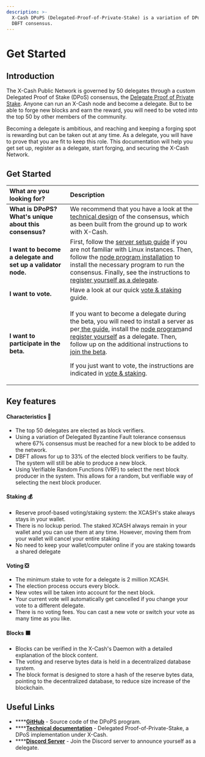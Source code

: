 ```yaml
---
description: >-
  X-Cash DPoPS (Delegated-Proof-of-Private-Stake) is a variation of DPoS and
  DBFT consensus.‌
---
```


# Get Started

## Introduction

The X-Cash Public Network is governed by 50 delegates through a custom Delegated Proof of Stake \(DPoS\) consensus, the [Delegate Proof of Private Stake](yellowpaper-delagated-proof-of-private-stake.md). Anyone can run an X-Cash node and become a delegate. But to be able to forge new blocks and earn the reward, you will need to be voted into the top 50 by other members of the community.

Becoming a delegate is ambitious, and reaching and keeping a forging spot is rewarding but can be taken out at any time. As a delegate, you will have to prove that you are fit to keep this role. This documentation will help you get set up, register as a delegate, start forging, and securing the X-Cash Network.

## Get Started

<table>
  <thead>
    <tr>
      <th style="text-align:left">What are you looking for?</th>
      <th style="text-align:left">Description</th>
    </tr>
  </thead>
  <tbody>
    <tr>
      <td style="text-align:left"><b>What is DPoPS? What&apos;s unique about this consensus?</b>
      </td>
      <td style="text-align:left">We recommend that you have a look at the <a href="yellowpaper-delagated-proof-of-private-stake.md">technical design</a> of
        the consensus, which as been built from the ground up to work with X-Cash.</td>
    </tr>
    <tr>
      <td style="text-align:left"><b>I want to become a delegate and set up a validator node.</b>
      </td>
      <td style="text-align:left">First, follow the <a href="server-setup.md">server setup guide</a> if you
        are not familiar with Linux instances. Then, follow the <a href="node-installation.md">node program installation</a> to
        install the necessary program to run the consensus. Finally, see the instructions
        to<a href="register-delegate.md"> register yourself as a delegate</a>.</td>
    </tr>
    <tr>
      <td style="text-align:left"><b>I want to vote.</b>
      </td>
      <td style="text-align:left">Have a look at our quick <a href="vote-and-staking.md">vote &amp; staking</a> guide.</td>
    </tr>
    <tr>
      <td style="text-align:left"><b>I want to participate in the beta.</b>
      </td>
      <td style="text-align:left">
        <p>If you want to become a delegate during the beta, you will need to install
          a server as per<a href="server-setup.md"> the guide</a>, install the
          <a
          href="node-installation.md">node program</a>and <a href="register-delegate.md">register yourself</a> as
            a delegate. Then, follow up on the additional instructions to <a href="dpops-beta.md">join the beta</a>.</p>
        <p>If you just want to vote, the instructions are indicated in <a href="vote-and-staking.md">vote &amp; staking</a>.</p>
      </td>
    </tr>
  </tbody>
</table>

## Key features <a id="key-features"></a>

#### Characteristics 📃

* The top 50 delegates are elected as block verifiers. 
* Using a variation of Delegated Byzantine Fault tolerance consensus where 67% consensus must be reached for a new block to be added to the network.
* DBFT allows for up to 33% of the elected block verifiers to be faulty. The system will still be able to produce a new block.
* Using Verifiable Random Functions \(VRF\) to select the next block producer in the system. This allows for a random, but verifiable way of selecting the next block producer.

#### Staking 💰

* Reserve proof-based voting/staking system: the XCASH's stake always stays in your wallet.
* There is no lockup period. The staked XCASH always remain in your wallet and you can use them at any time. However, moving them from your wallet will cancel your entire staking
* No need to keep your wallet/computer online if you are staking towards a shared delegate

#### Voting ❎

* The minimum stake to vote for a delegate is 2 million XCASH.
* The election process occurs every block.
* New votes will be taken into account for the next block.
* Your current vote will automatically get cancelled if you change your vote to a different delegate.
* There is no voting fees. You can cast a new vote or switch your vote as many time as you like.

#### Blocks ⬛

* Blocks can be verified in the X-Cash's Daemon with a detailed explanation of the block content.
* The voting and reserve bytes data is held in a decentralized database system.
* The block format is designed to store a hash of the reserve bytes data, pointing to the decentralized database, to reduce size increase of the blockchain.

## Useful Links <a id="key-features"></a>

* \*\*\*\*[**GitHub**](https://github.com/X-CASH-official/xcash-dpops) - Source code of the DPoPS program.
* \*\*\*\*[**Technical documentation**](yellowpaper-delagated-proof-of-private-stake.md) - Delegated Proof-of-Private-Stake, a DPoS implementation under X-Cash.
* \*\*\*\*[**Discord Server**](https://discord.gg/4CAahnd) - Join the Discord server to announce yourself as a delegate.

